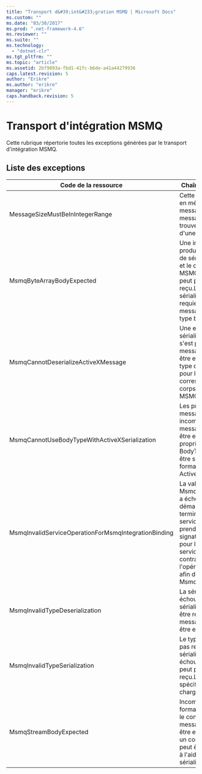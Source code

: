 ```yaml
---
title: "Transport d&#39;int&#233;gration MSMQ | Microsoft Docs"
ms.custom: ""
ms.date: "03/30/2017"
ms.prod: ".net-framework-4.6"
ms.reviewer: ""
ms.suite: ""
ms.technology: 
  - "dotnet-clr"
ms.tgt_pltfrm: ""
ms.topic: "article"
ms.assetid: 2bf9893a-fbd1-41fc-b6de-a41a44279936
caps.latest.revision: 5
author: "Erikre"
ms.author: "erikre"
manager: "erikre"
caps.handback.revision: 5
---
```

# Transport d&#39;int&#233;gration MSMQ
Cette rubrique répertorie toutes les exceptions générées par le transport d'intégration MSMQ.  
  
## Liste des exceptions  
  
|Code de la ressource|Chaîne de la ressource|  
|--------------------------|----------------------------|  
|MessageSizeMustBeInIntegerRange|Cette fabrique mettant en mémoire tampon des messages, la taille des messages doit donc se trouver dans la plage d'une valeur entière.|  
|MsmqByteArrayBodyExpected|Une incompatibilité s'est produite entre le format de sérialisation spécifié et le corps du message MSMQ.Le message ne peut pas être envoyé ou reçu.Le format de sérialisation ByteArray requiert que le corps du message MSMQ soit de type byte\[\].|  
|MsmqCannotDeserializeActiveXMessage|Une erreur de sérialisation ActiveX s'est produite.Le message ne peut pas être envoyé ou reçu.Le type de variant spécifié pour le corps ne correspond pas au corps du message MSMQ réel.|  
|MsmqCannotUseBodyTypeWithActiveXSerialization|Les propriétés du message sont incompatibles.Le message ne peut pas être envoyé ou reçu.La propriété de message BodyType ne peut pas être spécifiée si le format de sérialisation ActiveX est utilisé.|  
|MsmqInvalidServiceOperationForMsmqIntegrationBinding|La validation de MsmqIntegrationBinding a échoué.Impossible de démarrer le point de terminaison de service.La liaison ne prend pas en charge la signature de méthode pour l'opération de service spécifiée dans le contrat.Corrigez l'opération de service afin d'utiliser MsmqIntegrationBinding.|  
|MsmqInvalidTypeDeserialization|La sérialisation ActiveX a échoué car le format de sérialisation ne peut pas être reconnu.Le message ne peut pas être envoyé ou reçu.|  
|MsmqInvalidTypeSerialization|Le type de variant n'est pas reconnu.La sérialisation ActiveX a échoué.Le message ne peut pas être envoyé ou reçu.Le type de variant spécifié n'est pas pris en charge.|  
|MsmqStreamBodyExpected|Incompatibilité entre le format de sérialisation et le contenu du corps.Le message ne peut pas être envoyé ou reçu.Seul un corps de type flux peut être envoyé ou reçu à l'aide du mode de sérialisation du flux.|